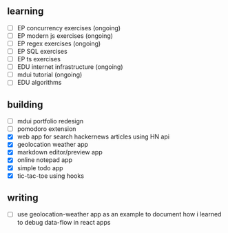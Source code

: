 ## learning 
- [ ] EP concurrency exercises (ongoing)
- [ ] EP modern js exercises (ongoing)
- [ ] EP regex exercises (ongoing)
- [ ] EP SQL exercises
- [ ] EP ts exercises
- [ ] EDU internet infrastructure (ongoing)
- [ ] mdui tutorial (ongoing)
- [ ] EDU algorithms

## building 

- [ ] mdui portfolio redesign
- [ ] pomodoro extension
- [x] web app for search hackernews articles using HN api
- [x] geolocation weather app 
- [x] markdown editor/preview app 
- [x] online notepad app
- [x] simple todo app
- [x] tic-tac-toe using hooks

## writing

- [ ] use geolocation-weather app as an example to document how i learned to debug data-flow in react apps




